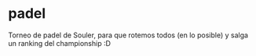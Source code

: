 # padel

Torneo de padel de Souler, para que rotemos todos (en lo posible) y salga un ranking del championship :D
